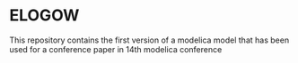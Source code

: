 # ELOGOW
This repository contains the first version of a modelica model that has been used for a conference paper in 14th modelica conference

